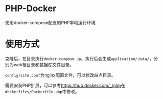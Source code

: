 # PHP-Docker
使用docker-compose配置的PHP本地运行环境
# 使用方式
克隆后，在目录执行```docker-compose up```。执行后会生成```application/``` ```data/```，分别为web根目录和数据库文件目录。

```config/site.conf```为nginx配置文件，可以修改站点目录。

需要安装PHP扩展，可以参考<https://hub.docker.com/_/php>在```dockerfiles/Dockerfile-php```中修改。
